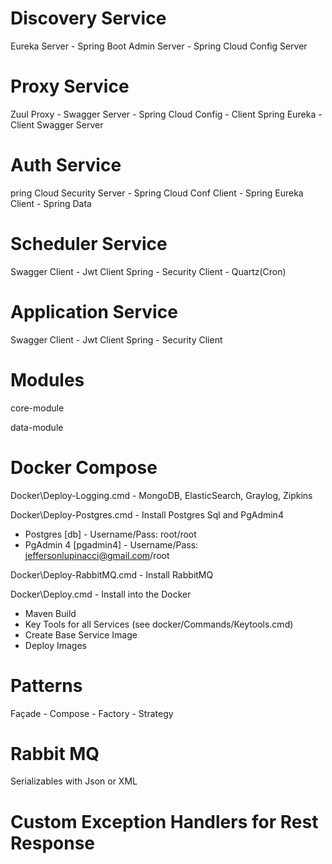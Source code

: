 # Discovery Service
Eureka Server - Spring Boot Admin Server - Spring Cloud Config Server

# Proxy Service
Zuul Proxy - Swagger Server - Spring Cloud Config - Client Spring Eureka - Client Swagger Server

# Auth Service
pring Cloud Security Server - Spring Cloud Conf Client - Spring Eureka Client - Spring Data

# Scheduler Service
Swagger Client - Jwt Client Spring - Security Client - Quartz(Cron)

# Application Service
Swagger Client - Jwt Client Spring - Security Client

# Modules
core-module 

data-module

# Docker Compose
Docker\Deploy-Logging.cmd - MongoDB, ElasticSearch, Graylog, Zipkins 

Docker\Deploy-Postgres.cmd - Install Postgres Sql and PgAdmin4
* Postgres [db] - Username/Pass: root/root
* PgAdmin 4 [pgadmin4] - Username/Pass: jeffersonlupinacci@gmail.com/root

Docker\Deploy-RabbitMQ.cmd - Install RabbitMQ

Docker\Deploy.cmd - Install into the Docker
* Maven Build
* Key Tools for all Services (see docker/Commands/Keytools.cmd)
* Create Base Service Image
* Deploy Images

# Patterns
Façade - Compose - Factory - Strategy 

# Rabbit MQ 
Serializables with Json or XML

# Custom Exception Handlers for Rest Response

